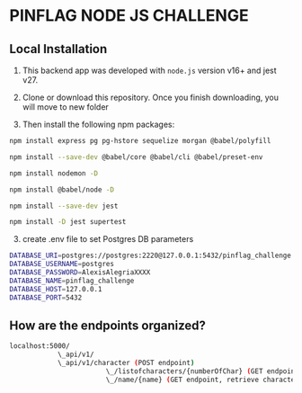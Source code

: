 # PINFLAG NODE JS CHALLENGE

## Local Installation

1. This backend app was developed with `node.js` version v16+ and jest v27.

2. Clone or download this repository. Once you finish downloading, you will move to new folder

3. Then install the following npm packages:

```sh
npm install express pg pg-hstore sequelize morgan @babel/polyfill

npm install --save-dev @babel/core @babel/cli @babel/preset-env

npm install nodemon -D

npm install @babel/node -D

npm install --save-dev jest

npm install -D jest supertest
```

3. create .env file to set Postgres DB parameters

```sh
DATABASE_URI=postgres://postgres:2220@127.0.0.1:5432/pinflag_challenge
DATABASE_USERNAME=postgres
DATABASE_PASSWORD=AlexisAlegriaXXXX
DATABASE_NAME=pinflag_challenge
DATABASE_HOST=127.0.0.1
DATABASE_PORT=5432
```

## How are the endpoints organized?

```sh
localhost:5000/
            \_api/v1/
            \_api/v1/character (POST endpoint)
                        \_/listofcharacters/{numberOfChar} (GET endpoint, retrieve N characters)
                        \_/name/{name} (GET endpoint, retrieve character based on "name" parameter)
```
